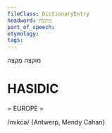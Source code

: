 ```yaml
---
fileClass: DictionaryEntry
headword: מוקצה
part_of_speech: 
etymology: 
tags: 
---
```

מוקצה
מֻקְצֶה

HASIDIC
=======
= EUROPE = 

/mɩkcə/ {Antwerp, Mendy Cahan}